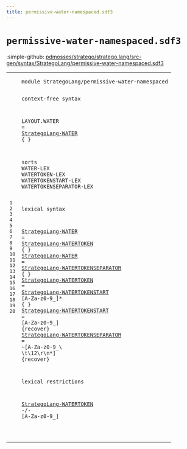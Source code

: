 ```yaml
---
title: permissive-water-namespaced.sdf3
---
```


# `permissive-water-namespaced.sdf3`

:simple-github: [pdmosses/stratego/stratego.lang/src-gen/syntax/StrategoLang/permissive-water-namespaced.sdf3]

[pdmosses/stratego/stratego.lang/src-gen/syntax/StrategoLang/permissive-water-namespaced.sdf3]: https://github.com/pdmosses/stratego/blob/master/stratego.lang/src-gen/syntax/StrategoLang/permissive-water-namespaced.sdf3 "The source file on GitHub"

<div class="sdf3"><table class="highlighttable"><tbody><tr><td class="linenos"><div class="linenodiv"><pre><span></span>1
2
3
4
5
6
7
8
9
10
11
12
13
14
15
16
17
18
19
20
</pre></div></td>
<td class="code"><pre><code><span class="keyword">module</span> <span id="StrategoLang/permissive-water-namespaced_7_47" title="Not referenced locally, nor via imports">StrategoLang/permissive-water-namespaced</span>


<span class="keyword">context-free syntax</span>

  <span class="keyword">LAYOUT</span>.<span class="cons_Constructor">WATER</span> = <a href="#StrategoLang-WATER_206_224" id="StrategoLang-WATER_88_106" title="Defined at line 12, 13">StrategoLang-WATER</a> { }

<span class="keyword">sorts</span> <span id="WATER_118_123" title="Not referenced locally, nor via imports">WATER</span><span class="keyword">-LEX</span> <span id="WATERTOKEN_128_138" title="Not referenced locally, nor via imports">WATERTOKEN</span><span class="keyword">-LEX</span> <span id="WATERTOKENSTART_143_158" title="Not referenced locally, nor via imports">WATERTOKENSTART</span><span class="keyword">-LEX</span> <span id="WATERTOKENSEPARATOR_163_182" title="Not referenced locally, nor via imports">WATERTOKENSEPARATOR</span><span class="keyword">-LEX</span>

<span class="keyword">lexical syntax</span>

  <a href="#StrategoLang-WATER_88_106" id="StrategoLang-WATER_206_224" title="Referenced at line 6">StrategoLang-WATER</a> = <a href="#StrategoLang-WATERTOKEN_317_340" id="StrategoLang-WATERTOKEN_227_250" title="Defined at line 14">StrategoLang-WATERTOKEN</a> { }
  <a href="#StrategoLang-WATER_88_106" id="StrategoLang-WATER_257_275" title="Referenced at line 6">StrategoLang-WATER</a> = <a href="#StrategoLang-WATERTOKENSEPARATOR_450_482" id="StrategoLang-WATERTOKENSEPARATOR_278_310" title="Defined at line 16">StrategoLang-WATERTOKENSEPARATOR</a> { }
  <a href="#StrategoLang-WATERTOKEN_548_571" id="StrategoLang-WATERTOKEN_317_340" title="Referenced at line 20">StrategoLang-WATERTOKEN</a> = <a href="#StrategoLang-WATERTOKENSTART_393_421" id="StrategoLang-WATERTOKENSTART_343_371" title="Defined at line 15">StrategoLang-WATERTOKENSTART</a> [<span class="cons_Regular">A</span>-<span class="cons_Regular">Z</span><span class="cons_Regular">a</span>-<span class="cons_Regular">z</span><span class="cons_Regular">0</span>-<span class="cons_Regular">9</span>\_]* { }
  <a href="#StrategoLang-WATERTOKENSTART_343_371" id="StrategoLang-WATERTOKENSTART_393_421" title="Referenced at line 14">StrategoLang-WATERTOKENSTART</a> = [<span class="cons_Regular">A</span>-<span class="cons_Regular">Z</span><span class="cons_Regular">a</span>-<span class="cons_Regular">z</span><span class="cons_Regular">0</span>-<span class="cons_Regular">9</span>\_] {<span class="keyword">recover</span>}
  <a href="#StrategoLang-WATERTOKENSEPARATOR_278_310" id="StrategoLang-WATERTOKENSEPARATOR_450_482" title="Referenced at line 13">StrategoLang-WATERTOKENSEPARATOR</a> = ~[<span class="cons_Regular">A</span>-<span class="cons_Regular">Z</span><span class="cons_Regular">a</span>-<span class="cons_Regular">z</span><span class="cons_Regular">0</span>-<span class="cons_Regular">9</span>\_\ \t<span class="cons_Decimal">\12</span>\r\n\*] {<span class="keyword">recover</span>}

<span class="keyword">lexical restrictions</span>

  <a href="#StrategoLang-WATERTOKEN_317_340" id="StrategoLang-WATERTOKEN_548_571" title="Defined at line 14">StrategoLang-WATERTOKEN</a> -/- [<span class="cons_Regular">A</span>-<span class="cons_Regular">Z</span><span class="cons_Regular">a</span>-<span class="cons_Regular">z</span><span class="cons_Regular">0</span>-<span class="cons_Regular">9</span>\_]

</code></pre></td></tr></tbody></table></div>